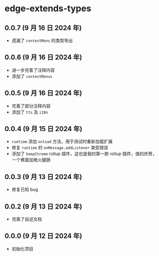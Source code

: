 # edge-extends-types

## 0.0.7 (9 月 16 日 2024 年)

- 遗漏了 `contextMenu` 的类型导出

## 0.0.6 (9 月 16 日 2024 年)

- 进一步完善了注释内容
- 添加了 `contextMenus`

## 0.0.5 (9 月 16 日 2024 年)

- 完善了部分注释内容
- 添加了 `tts` 及 `i18n`

## 0.0.4 (9 月 15 日 2024 年)

- `runtime` 添加 `onload` 方法，用于测试时重新加载扩展
- 修复 `runtime` 的 `onMessage.addListener` 类型错误
- 添加了 `keepChrome` rollup 插件，这也是我的第一款 rollup 插件，值的庆贺，一个煮面加根火腿肠

## 0.0.3 (9 月 13 日 2024 年)

- 修复已知 bug

## 0.0.2 (9 月 13 日 2024 年)

- 完善了自述文档

## 0.0.0 (9 月 12 日 2024 年)

- 初始化项目
